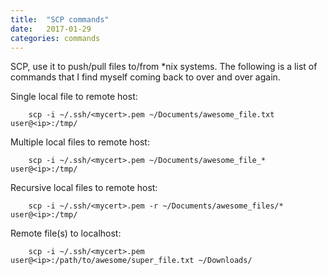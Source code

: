 ```yaml
---
title:  "SCP commands"
date:   2017-01-29
categories: commands
---
```


SCP, use it to push/pull files to/from *nix systems. The following is a list of commands that I find myself coming back to over and over again.

Single local file to remote host:

        scp -i ~/.ssh/<mycert>.pem ~/Documents/awesome_file.txt user@<ip>:/tmp/

Multiple local files to remote host:

        scp -i ~/.ssh/<mycert>.pem ~/Documents/awesome_file_* user@<ip>:/tmp/

Recursive local files to remote host:

        scp -i ~/.ssh/<mycert>.pem -r ~/Documents/awesome_files/* user@<ip>:/tmp/

Remote file(s) to localhost:

        scp -i ~/.ssh/<mycert>.pem user@<ip>:/path/to/awesome/super_file.txt ~/Downloads/